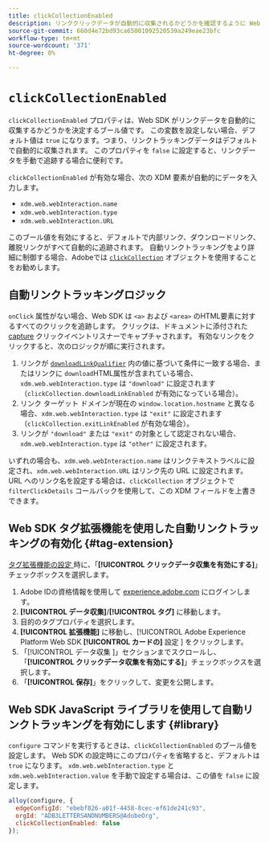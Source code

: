 ```yaml
---
title: clickCollectionEnabled
description: リンククリックデータが自動的に収集されるかどうかを確認するように Web SDK を設定する方法を説明します。
source-git-commit: 660d4e72bd93ca65001092520539a249eae23bfc
workflow-type: tm+mt
source-wordcount: '371'
ht-degree: 0%

---
```



# `clickCollectionEnabled`

`clickCollectionEnabled` プロパティは、Web SDK がリンクデータを自動的に収集するかどうかを決定するブール値です。 この変数を設定しない場合、デフォルト値は `true` になります。つまり、リンクトラッキングデータはデフォルトで自動的に収集されます。 このプロパティを `false` に設定すると、リンクデータを手動で追跡する場合に便利です。

`clickCollectionEnabled` が有効な場合、次の XDM 要素が自動的にデータを入力します。

* `xdm.web.webInteraction.name`
* `xdm.web.webInteraction.type`
* `xdm.web.webInteraction.URL`

このブール値を有効にすると、デフォルトで内部リンク、ダウンロードリンク、離脱リンクがすべて自動的に追跡されます。 自動リンクトラッキングをより詳細に制御する場合、Adobeでは [`clickCollection`](clickcollection.md) オブジェクトを使用することをお勧めします。

## 自動リンクトラッキングロジック

`onClick` 属性がない場合、Web SDK は `<a>` および `<area>` のHTML要素に対するすべてのクリックを追跡します。 クリックは、ドキュメントに添付された [capture](https://www.w3.org/TR/uievents/#capture-phase) クリックイベントリスナーでキャプチャされます。 有効なリンクをクリックすると、次のロジックが順に実行されます。

1. リンクが [`downloadLinkQualifier`](downloadlinkqualifier.md) 内の値に基づいて条件に一致する場合、またはリンクに `download`HTML属性が含まれている場合、`xdm.web.webInteraction.type` は `"download"` に設定されます（`clickCollection.downloadLinkEnabled` が有効になっている場合）。
1. リンク ターゲット ドメインが現在の `window.location.hostname` と異なる場合、`xdm.web.webInteraction.type` は `"exit"` に設定されます（`clickCollection.exitLinkEnabled` が有効な場合）。
1. リンクが `"download"` または `"exit"` の対象として認定されない場合、`xdm.web.webInteraction.type` は `"other"` に設定されます。

いずれの場合も、`xdm.web.webInteraction.name` はリンクテキストラベルに設定され、`xdm.web.webInteraction.URL` はリンク先の URL に設定されます。 URL へのリンク名を設定する場合は、`clickCollection` オブジェクトで `filterClickDetails` コールバックを使用して、この XDM フィールドを上書きできます。

## Web SDK タグ拡張機能を使用した自動リンクトラッキングの有効化 {#tag-extension}

[ タグ拡張機能の設定 ](/help/tags/extensions/client/web-sdk/web-sdk-extension-configuration.md) 時に、「**[!UICONTROL クリックデータ収集を有効にする]**」チェックボックスを選択します。

1. Adobe IDの資格情報を使用して [experience.adobe.com](https://experience.adobe.com) にログインします。
1. **[!UICONTROL データ収集]**/**[!UICONTROL タグ]** に移動します。
1. 目的のタグプロパティを選択します。
1. **[!UICONTROL 拡張機能]** に移動し、[!UICONTROL Adobe Experience Platform Web SDK **[!UICONTROL カードの]** 設定 ] をクリックします。
1. 「[!UICONTROL  データ収集 ]」セクションまでスクロールし、「**[!UICONTROL クリックデータ収集を有効にする]**」チェックボックスを選択します。
1. 「**[!UICONTROL 保存]**」をクリックして、変更を公開します。

## Web SDK JavaScript ライブラリを使用して自動リンクトラッキングを有効にします {#library}

`configure` コマンドを実行するときは、`clickCollectionEnabled` のブール値を設定します。 Web SDK の設定時にこのプロパティを省略すると、デフォルトは `true` になります。 `xdm.web.webInteraction.type` と `xdm.web.webInteraction.value` を手動で設定する場合は、この値を `false` に設定します。

```js
alloy(configure, {
  edgeConfigId: "ebebf826-a01f-4458-8cec-ef61de241c93",
  orgId: "ADB3LETTERSANDNUMBERS@AdobeOrg",
  clickCollectionEnabled: false
});
```
